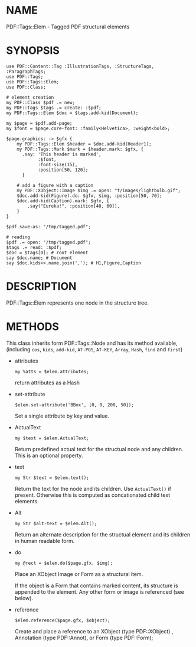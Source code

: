 NAME
====

PDF::Tags::Elem - Tagged PDF structural elements

SYNOPSIS
========

    use PDF::Content::Tag :IllustrationTags, :StructureTags, :ParagraphTags;
    use PDF::Tags;
    use PDF::Tags::Elem;
    use PDF::Class;

    # element creation
    my PDF::Class $pdf .= new;
    my PDF::Tags $tags .= create: :$pdf;
    my PDF::Tags::Elem $doc = $tags.add-kid(Document);

    my $page = $pdf.add-page;
    my $font = $page.core-font: :family<Helvetica>, :weight<bold>;

    $page.graphics: -> $gfx {
        my PDF::Tags::Elem $header = $doc.add-kid(Header1);
        my PDF::Tags::Mark $mark = $header.mark: $gfx, {
          .say: 'This header is marked',
                :$font,
                :font-size(15),
                :position[50, 120];
          }

        # add a figure with a caption
        my PDF::XObject::Image $img .= open: "t/images/lightbulb.gif";
        $doc.add-kid(Figure).do: $gfx, $img, :position[50, 70];
        $doc.add-kid(Caption).mark: $gfx, {
            .say("Eureka!", :position[40, 60]),
        }
    }

    $pdf.save-as: "/tmp/tagged.pdf";

    # reading
    $pdf .= open: "/tmp/tagged.pdf";
    $tags .= read: :$pdf;
    $doc = $tags[0]; # root element
    say $doc.name; # Document
    say $doc.kids>>.name.join(','); # H1,Figure,Caption

DESCRIPTION
===========

PDF::Tags::Elem represents one node in the structure tree.

METHODS
=======

This class inherits form PDF::Tags::Node and has its method available, (including `cos`, `kids`, `add-kid`, `AT-POS`, `AT-KEY`, `Array`, `Hash`, `find` and `first`)

  * attributes

        my %atts = $elem.attributes;

    return attributes as a Hash

  * set-attribute

        $elem.set-attribute('BBox', [0, 0, 200, 50]);

    Set a single attribute by key and value.

  * ActualText

        my $text = $elem.ActualText;

    Return predefined actual text for the structual node and any children. This is an optional property.

  * text

        my Str $text = $elem.text();

    Return the text for the node and its children. Use `ActualText()` if present. Otherwise this is computed as concationated child text elements.

  * Alt

        my Str $alt-text = $elem.Alt();

    Return an alternate description for the structual element and its children in human readable form.

  * do

        my @rect = $elem.do($page.gfx, $img);

    Place an XObject Image or Form as a structural item.

    If the object is a Form that contains marked content, its structure is appended to the element. Any other form or image is referenced (see below).

  * reference

        $elem.reference($page.gfx, $object);

    Create and place a reference to an XObject (type PDF::XObject) , Annotation (type PDF::Annot), or Form (type PDF::Form);

